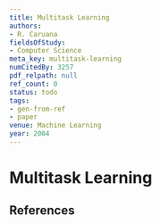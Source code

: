 ```yaml
---
title: Multitask Learning
authors:
- R. Caruana
fieldsOfStudy:
- Computer Science
meta_key: multitask-learning
numCitedBy: 3257
pdf_relpath: null
ref_count: 0
status: todo
tags:
- gen-from-ref
- paper
venue: Machine Learning
year: 2004
---
```


# Multitask Learning

## References
